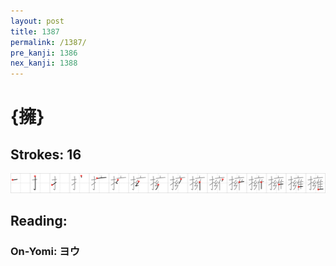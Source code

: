 ```yaml
---
layout: post
title: 1387
permalink: /1387/
pre_kanji: 1386
nex_kanji: 1388
---
```


# {擁}

## Strokes: 16

<div class="stroke"><img src="../images/E69381.png" /></div>

## Reading:

### On-Yomi: ヨウ
